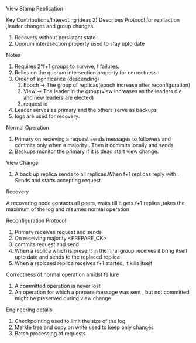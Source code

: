 View Stamp Replication

Key Contributions/Interesting ideas
2) Describes Protocol for repliaction ,leader changes and group changes.
1) Recovery without persistant state
3) Quorum interesection property used to stay upto date

Notes

1) Requires 2*f+1 groups to survive, f failures.
2) Relies on the quorum intersection property for correctness.
3) Order of significance (descending)
	1) Epoch -> The group of replicas(epoch increase after reconfiguration)
	2) View  -> The leader in the group(view increases as the leaders die and new leaders are elected)
	3) request id 
4) Leader serves as primary and the others serve as backups
5) logs are used for recovery.


Normal Operation


1) Primary on recieving a request sends <PREPARE> messages to followers and commits only 
when a majority <ACCEPT> . Then it commits locally and sends <commit OK>
2) Backups monitor the primary if it is dead start view change.

View Change


1) A back up replica sends <STARTVIEW> to all replicas.When f+1 replicas reply with <DOVIEW>.
Sends <STARTVIEW>  and starts accepting request.

Recovery


A recovering node contacts all peers, waits till it gets f+1 replies ,takes the maximum of 
the log and resumes normal operation


Reconfiguration Protocol


1) Primary receives request and sends <PREPARE>
2) On receiving majority <PREPARE_OK>
3) commits request and send <START EPOCH>
4) When a replica which is present in the final group receives it
bring itself upto date and sends <EPOCH STARTED> to the replaced replica
5) When a replcaed replica receives f+1 started, it kills itself

Correctness of normal operation amidst failure
1) A committed operation is never lost
2) An operation for which a prepare message was sent , but not committed might be preserved during view change

Engineering details
1) Checkpointing used to limit the size of the log.
2) Merkle tree and copy on write used to keep only changes
3) Batch processing of requests
